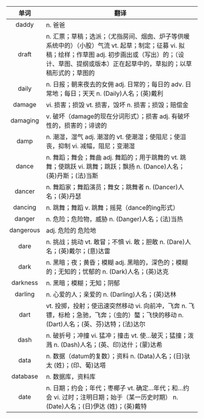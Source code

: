 |单词|翻译  |
|:--:|--| 
|	daddy  		|		n. 爸爸	|		
|	draft  		|		n. 汇票；草稿；选派；（尤指房间、烟囱、炉子等供暖系统中的）（小股）气流 vt. 起草；制定；征募 vi. 拟稿；绘样；作草图 adj. 初步画出或（写出）的；（设计、草图、提纲或版本）正在起草中的，草拟的；以草稿形式的；草图的	|		
|	daily  		|		n. 日报；朝来夜去的女佣 adj. 日常的；每日的 adv. 日常地；每日；天天 n. (Daily)人名；(英)戴利	|		
|	damage  		|		vi. 损害；损毁 vt. 损害，毁坏 n. 损害；损毁；赔偿金	|		
|	damaging  		|		v. 破坏（damage的现在分词形式）；损害 adj. 有破坏性的，损害的；诽谤的	|		
|	damp  		|		n. 潮湿，湿气 adj. 潮湿的 vt. 使潮湿；使阻尼；使沮丧，抑制 vi. 减幅，阻尼；变潮湿	|		
|	dance  		|		n. 舞蹈；舞会；舞曲 adj. 舞蹈的；用于跳舞的 vt. 跳舞；使跳跃 vi. 跳舞；跳跃；飘扬 n. (Dance)人名；(英)丹斯；(法)当斯	|		
|	dancer  		|		n. 舞蹈家；舞蹈演员；舞女；跳舞者 n. (Dancer)人名；(英)丹瑟	|		
|	dancing  		|		n. 跳舞；舞蹈 v. 跳舞；摇晃（dance的ing形式）	|		
|	danger  		|		n. 危险；危险物，威胁 n. (Danger)人名；(法)当热	|		
|	dangerous  		|		adj. 危险的 危险地	|		
|	dare  		|		n. 挑战；挑动 vt. 敢冒；不惧 vi. 敢；胆敢 n. (Dare)人名；(英)戴尔；(意)达雷	|		
|	dark  		|		n. 黑暗；夜；黄昏；模糊 adj. 黑暗的，深色的；模糊的；无知的；忧郁的 n. (Dark)人名；(英)达克	|		
|	darkness  		|		n. 黑暗；模糊；无知；阴郁	|		
|	darling  		|		n. 心爱的人；亲爱的 n. (Darling)人名；(英)达林	|		
|	dart  		|		vt. 投掷，投射；使迅速突然移动 vi. 向前冲，飞奔 n. 飞镖，标枪；急驰，飞奔；（虫的）螯；飞快的移动 n. (Dart)人名；(英、芬)达特；(法)达尔	|		
|	dash  		|		n. 破折号；冲撞 vi. 猛冲；撞击 vt. 使…破灭；猛撞；泼溅 n. (Dash)人名；(英、印)达什；(蒙)达希	|		
|	data  		|		n. 数据（datum的复数）；资料 n. (Data)人名；(日)驮太 (姓)；(印、葡)达塔	|		
|	database  		|		n. 数据库，资料库	|		
|	date  		|		n. 日期；约会；年代；枣椰子 vt. 确定…年代；和…约会 vi. 过时；注明日期；始于（某一历史时期） n. (Date)人名；(日)伊达 (姓)；(英)戴特	|		
